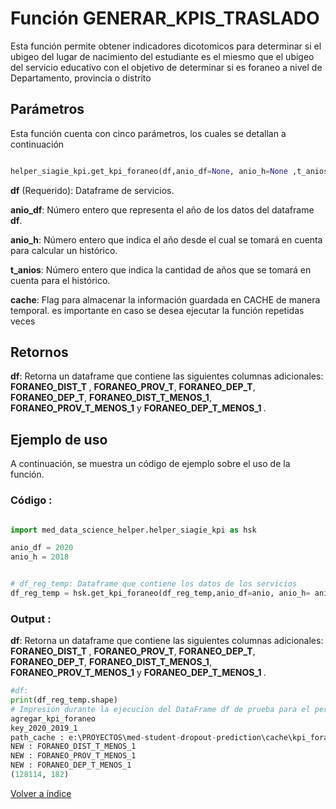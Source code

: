 Función **GENERAR_KPIS_TRASLADO**
==============================
<p1> Esta función permite obtener indicadores dicotomicos para determinar si el ubigeo del lugar de nacimiento del estudiante es el miesmo que el ubigeo del servicio educativo con el objetivo de determinar si es foraneo a nivel de Departamento, provincia o distrito</p1>

**<h2>Parámetros</h2>**

<p> Esta función cuenta con cinco parámetros, los cuales se detallan a continuación</p>

```Python

helper_siagie_kpi.get_kpi_foraneo(df,anio_df=None, anio_h=None ,t_anios=1,cache=False):

```
<p1><strong>df</strong> (Requerido): Dataframe de servicios.</p1>

<p1><strong>anio_df</strong>: Número entero que representa el año de los datos del dataframe <strong>df</strong>.</p1>

<p1><strong>anio_h</strong>: Número entero que indica el año desde el cual se tomará en cuenta para calcular un histórico. </p1>

<p1><strong>t_anios</strong>: Número entero que indica la cantidad de años que se tomará en cuenta para el histórico. </p1>

<p1><strong>cache</strong>: Flag para almacenar la información guardada en CACHE de manera temporal. es importante en caso se desea ejecutar la función repetidas veces</p1>

**<h2>Retornos</h2>**

<p1><strong>df</strong>: Retorna un dataframe que contiene las siguientes columnas adicionales: <strong>FORANEO_DIST_T </strong>, <strong>FORANEO_PROV_T</strong>, <strong>FORANEO_DEP_T</strong>, <strong>FORANEO_DEP_T</strong>, <strong>FORANEO_DIST_T_MENOS_1</strong>, <strong>FORANEO_PROV_T_MENOS_1</strong> y <strong>FORANEO_DEP_T_MENOS_1 </strong>.</p1>

<p1> </p1>

**<h2>Ejemplo de uso</h2>**
<p1> A continuación, se muestra un código de ejemplo sobre el uso de la función.</p1>


**<h3>Código :</h3>**
```Python

import med_data_science_helper.helper_siagie_kpi as hsk

anio_df = 2020
anio_h = 2018


# df_reg_temp: Dataframe que contiene los datos de los servicios
df_reg_temp = hsk.get_kpi_foraneo(df_reg_temp,anio_df=anio, anio_h= anio_h_1,cache=True)

```

**<h3>Output :</h3>**

<p1><strong>df</strong>: Retorna un dataframe que contiene las siguientes columnas adicionales: <strong>FORANEO_DIST_T </strong>, <strong>FORANEO_PROV_T</strong>, <strong>FORANEO_DEP_T</strong>, <strong>FORANEO_DEP_T</strong>, <strong>FORANEO_DIST_T_MENOS_1</strong>, <strong>FORANEO_PROV_T_MENOS_1</strong> y <strong>FORANEO_DEP_T_MENOS_1 </strong>.</p1>


```Python
#df: 
print(df_reg_temp.shape)
# Impresión durante la ejecucion del DataFrame df de prueba para el periodo 2020 y 1 año de histórico:
agregar_kpi_foraneo
key_2020_2019_1
path_cache : e:\PROYECTOS\med-student-dropout-prediction\cache\kpi_foraneo.h5
NEW : FORANEO_DIST_T_MENOS_1
NEW : FORANEO_PROV_T_MENOS_1
NEW : FORANEO_DEP_T_MENOS_1
(128114, 182)

```


[Volver a índice](../../docsPrincipal.md ) $~~~~~~~~~~~~~~~~~~~~~~~~~~~~~~~~~~~~~~~~~~~~~~~~~~~~~~~~~~~~~~~~~~~~~~~~~~~~~~~~~~~~~~~~~~~~~~~~~~~~~~~~~~~~~~~~~~~~~~~~~~~~~~~~~~~~~~~~~~~~~~~~~~~~~~~~~~~~~~~$ 
